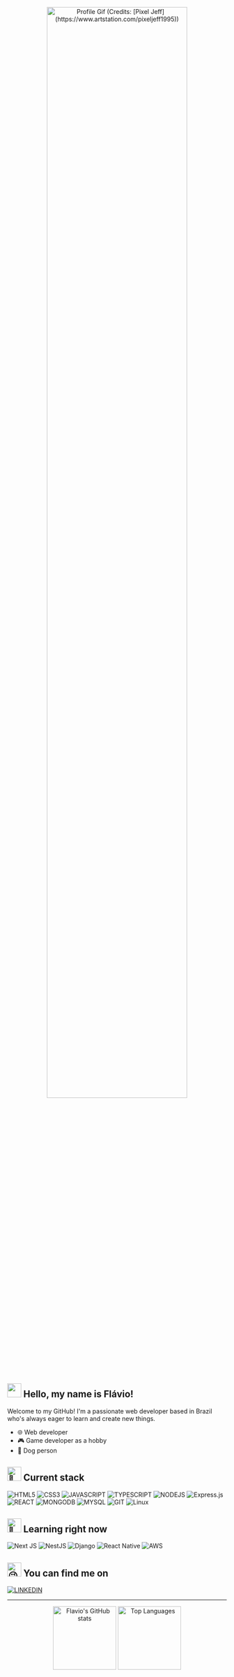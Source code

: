 <p align="center">
  <img src="https://user-images.githubusercontent.com/117425361/235403509-2aee0d24-dbc1-4293-8b91-9e0556a508b7.gif" alt="Profile Gif (Credits: [Pixel Jeff](https://www.artstation.com/pixeljeff1995))" style="width: 80%">
</p>

<h2><img src="https://user-images.githubusercontent.com/117425361/235404671-f69a8c85-dee8-4a45-91be-f892c8e93031.gif" width="32px"> Hello, my name is Flávio!</h2>

Welcome to my GitHub! I'm a passionate web developer based in Brazil who's always eager to learn and create new things.

- 🌐 Web developer
- 🎮 Game developer as a hobby
- 🐶 Dog person

<h2><img src="https://fonts.gstatic.com/s/e/notoemoji/latest/1f680/512.gif" alt="🚀" width="32" height="32"> Current stack</h2>

![HTML5](https://img.shields.io/badge/HTML5-E34F26?style=for-the-badge&logo=html5&logoColor=white)
![CSS3](https://img.shields.io/badge/CSS3-1572B6?style=for-the-badge&logo=css3&logoColor=white)
![JAVASCRIPT](https://img.shields.io/badge/JavaScript-323330?style=for-the-badge&logo=javascript&logoColor=F7DF1E)
![TYPESCRIPT](https://img.shields.io/badge/TypeScript-007ACC?style=for-the-badge&logo=typescript&logoColor=white)
![NODEJS](https://img.shields.io/badge/Node.js-43853D?style=for-the-badge&logo=node.js&logoColor=white)
![Express.js](https://img.shields.io/badge/express.js-%23404d59.svg?style=for-the-badge&logo=express&logoColor=%2361DAFB)
![REACT](https://img.shields.io/badge/React-20232A?style=for-the-badge&logo=react&logoColor=61DAFB)
![MONGODB](https://img.shields.io/badge/MongoDB-4EA94B?style=for-the-badge&logo=mongodb&logoColor=white)
![MYSQL](https://img.shields.io/badge/MySQL-005C84?style=for-the-badge&logo=mysql&logoColor=white)
![GIT](https://img.shields.io/badge/GIT-E44C30?style=for-the-badge&logo=git&logoColor=white)
![Linux](https://img.shields.io/badge/Linux-FCC624?style=for-the-badge&logo=linux&logoColor=black)

<h2><img src="https://fonts.gstatic.com/s/e/notoemoji/latest/1f331/512.gif" alt="🌱" width="32" height="32"> Learning right now</h2>

![Next JS](https://img.shields.io/badge/Next-black?style=for-the-badge&logo=next.js&logoColor=white)
![NestJS](https://img.shields.io/badge/nestjs-%23E0234E.svg?style=for-the-badge&logo=nestjs&logoColor=white)
![Django](https://img.shields.io/badge/django-%23092E20.svg?style=for-the-badge&logo=django&logoColor=white)
![React Native](https://img.shields.io/badge/react_native-%2320232a.svg?style=for-the-badge&logo=react&logoColor=%2361DAFB)
![AWS](https://img.shields.io/badge/AWS-%23FF9900.svg?style=for-the-badge&logo=amazon-aws&logoColor=white)

<h2><img src="https://fonts.gstatic.com/s/e/notoemoji/latest/1f609/512.gif" alt="😉" width="32" height="32"> You can find me on</h2>

 [![LINKEDIN](https://img.shields.io/badge/LinkedIn-0077B5?style=for-the-badge&logo=linkedin&logoColor=white)](https://www.linkedin.com/in/flavio-junior-dev)

<hr>

<p align="center">
  <img src="https://github-readme-stats.vercel.app/api?username=flaviojrdev&count_private=true&show_icons=true&theme=transparent" alt="Flavio's GitHub stats" height="145em" />
  <img src="https://github-readme-stats.vercel.app/api/top-langs/?username=anuraghazra&layout=compact&theme=transparent" alt="Top Languages" height="145em" />
</p>
